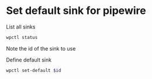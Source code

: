 # Set default sink for pipewire

List all sinks
```bash
wpctl status
```
Note the id of the sink to use

Define default sink
```bash
wpctl set-default $id
```
